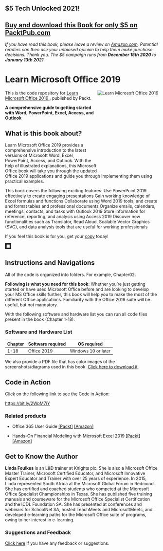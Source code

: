 ## $5 Tech Unlocked 2021!
[Buy and download this Book for only $5 on PacktPub.com](https://www.packtpub.com/product/learn-microsoft-office-2019/9781839217258)
-----
*If you have read this book, please leave a review on [Amazon.com](https://www.amazon.com/gp/product/1839217251).     Potential readers can then use your unbiased opinion to help them make purchase decisions. Thank you. The $5 campaign         runs from __December 15th 2020__ to __January 13th 2021.__*

# Learn Microsoft Office 2019 

<a href="https://www.packtpub.com/business-other/learn-microsoft-office-2019?utm_source=github&utm_medium=repository&utm_campaign=9781839217258"><img src="https://www.packtpub.com/media/catalog/product/cache/e4d64343b1bc593f1c5348fe05efa4a6/9/7/9781839217258-original.png" alt="Learn Microsoft Office 2019 " height="256px" align="right"></a>

This is the code repository for [Learn Microsoft Office 2019 ](https://www.packtpub.com/business-other/learn-microsoft-office-2019?utm_source=github&utm_medium=repository&utm_campaign=9781839217258), published by Packt.

**A comprehensive guide to getting started with Word, PowerPoint, Excel, Access, and Outlook**

## What is this book about?
Learn Microsoft Office 2019 provides a comprehensive introduction to the latest versions of Microsoft Word, Excel, PowerPoint, Access, and Outlook. With the help of illustrated explanations, this Microsoft Office book will take you through the updated Office 2019 applications and guide you through implementing them using practical examples.


This book covers the following exciting features:
Use PowerPoint 2019 effectively to create engaging presentations 
Gain working knowledge of Excel formulas and functions 
Collaborate using Word 2019 tools, and create and format tables and professional documents 
Organize emails, calendars, meetings, contacts, and tasks with Outlook 2019 
Store information for reference, reporting, and analysis using Access 2019 
Discover new functionalities such as Translator, Read Aloud, Scalable Vector Graphics (SVG), and data analysis tools that are useful for working professionals

If you feel this book is for you, get your [copy](https://www.amazon.com/dp/1839217251) today!

<a href="https://www.packtpub.com/?utm_source=github&utm_medium=banner&utm_campaign=GitHubBanner"><img src="https://raw.githubusercontent.com/PacktPublishing/GitHub/master/GitHub.png" 
alt="https://www.packtpub.com/" border="5" /></a>

## Instructions and Navigations
All of the code is organized into folders. For example, Chapter02.


**Following is what you need for this book:**
Whether you’re just getting started or have used Microsoft Office before and are looking to develop your MS Office skills further, this book will help you to make the most of the different Office applications. Familiarity with the Office 2019 suite will be useful, but not mandatory.

With the following software and hardware list you can run all code files present in the book (Chapter 1-18).
### Software and Hardware List
| Chapter | Software required | OS required |
| -------- | ------------------------------------ | ----------------------------------- |
| 1-18 | Office 2019 | Windows 10 or later |

We also provide a PDF file that has color images of the screenshots/diagrams used in this book. [Click here to download it](https://static.packt-cdn.com/downloads/9781839217258_ColorImages.pdf).

## Code in Action

Click on the following link to see the Code in Action:

https://bit.ly/2WpM7iY

### Related products
* Office 365 User Guide  [[Packt]](https://www.packtpub.com/in/all/office-365-user-guide?utm_source=github&utm_medium=repository&utm_campaign=9781789809312) [[Amazon]](https://www.amazon.com/dp/1789809312)

* Hands-On Financial Modeling with Microsoft Excel 2019  [[Packt]](https://www.packtpub.com/in/data/hands-on-financial-modeling-with-microsoft-excel-2019?utm_source=github&utm_medium=repository&utm_campaign=9781789534627) [[Amazon]](https://www.amazon.com/dp/1789534623)

## Get to Know the Author
**Linda Foulkes** is an L&D trainer at Knights plc. She is also a Microsoft Office Master Trainer, Microsoft Certified Educator, and Microsoft Innovative Expert Educator and Trainer with over 25 years of experience. In 2015, Linda represented South Africa at the Microsoft Global Forum in Redmond. She has certified and coached students who competed at the Microsoft Office Specialist Championships in Texas. She has published five training manuals and courseware for the Microsoft Office Specialist Certification and the ICDL Foundation SA. She has presented at conferences and webinars for SchoolNet SA, hosted TeachMeets and MicrosoftMeets, and developed e-learning paths for the Microsoft Office suite of programs, owing to her interest in e-learning.


### Suggestions and Feedback
[Click here](https://docs.google.com/forms/d/e/1FAIpQLSdy7dATC6QmEL81FIUuymZ0Wy9vH1jHkvpY57OiMeKGqib_Ow/viewform) if you have any feedback or suggestions.
